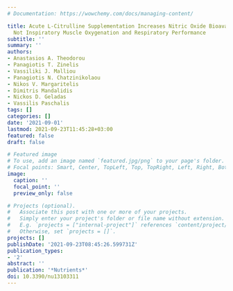 ```yaml
---
# Documentation: https://wowchemy.com/docs/managing-content/

title: Acute L-Citrulline Supplementation Increases Nitric Oxide Bioavailability but
  Not Inspiratory Muscle Oxygenation and Respiratory Performance
subtitle: ''
summary: ''
authors:
- Anastasios A. Theodorou
- Panagiotis T. Zinelis
- Vassiliki J. Malliou
- Panagiotis N. Chatzinikolaou
- Nikos V. Margaritelis
- Dimitris Mandalidis
- Nickos D. Geladas
- Vassilis Paschalis
tags: []
categories: []
date: '2021-09-01'
lastmod: 2021-09-23T11:45:28+03:00
featured: false
draft: false

# Featured image
# To use, add an image named `featured.jpg/png` to your page's folder.
# Focal points: Smart, Center, TopLeft, Top, TopRight, Left, Right, BottomLeft, Bottom, BottomRight.
image:
  caption: ''
  focal_point: ''
  preview_only: false

# Projects (optional).
#   Associate this post with one or more of your projects.
#   Simply enter your project's folder or file name without extension.
#   E.g. `projects = ["internal-project"]` references `content/project/deep-learning/index.md`.
#   Otherwise, set `projects = []`.
projects: []
publishDate: '2021-09-23T08:45:26.599731Z'
publication_types:
- '2'
abstract: ''
publication: '*Nutrients*'
doi: 10.3390/nu13103311
---
```

